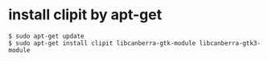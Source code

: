 # install clipit by apt-get
```
$ sudo apt-get update
$ sudo apt-get install clipit libcanberra-gtk-module libcanberra-gtk3-module 
```
